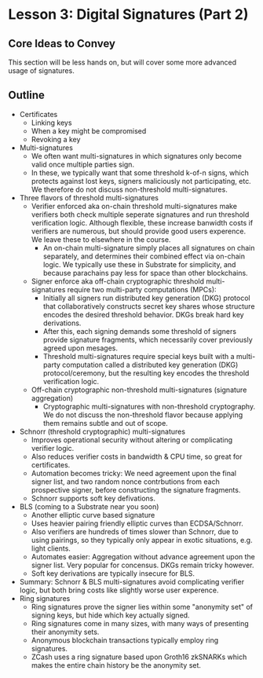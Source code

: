 # Lesson 3: Digital Signatures (Part 2)

## Core Ideas to Convey

This section will be less hands on, but will cover some more advanced usage of signatures.

## Outline

- Certificates
	- Linking keys
	- When a key might be compromised
	- Revoking a key
- Multi-signatures
	- We often want multi-signatures in which signatures only become valid once multiple parties sign.
	- In these, we typically want that some threshold k-of-n signs, which protects against lost keys, signers maliciously not participating, etc.  We therefore do not discuss non-threshold multi-signatures.
- Three flavors of threshold multi-signatures
	- Verifier enforced aka on-chain threshold multi-signatures make verifiers both check multiple seperate signatures and run threshold verification logic. Although flexible, these increase banwidth costs if verifiers are numerous, but should provide good users experence. We leave these to elsewhere in the course.
		- An on-chain multi-signature simply places all signatures on chain separately, and determines their combined effect via on-chain logic. We typically use these in Substrate for simplicity, and because parachains pay less for space than other blockchains.
	- Signer enforce aka off-chain cryptographic threshold multi-signatures require two multi-party computations (MPCs):
		- Initially all signers run distributed key generation (DKG) protocol that collaboratively constructs secret key shares whose structure encodes the desired threshold behavior.  DKGs break hard key derivations.
		- After this, each signing demands some threshold of signers provide signature fragments, which necessarily cover previously agreed upon mesages.
		- Threshold multi-signatures require special keys built with a multi-party computation called a distributed key generation (DKG) protocol/ceremony, but the resulting key encodes the threshold verification logic.
	- Off-chain cryptographic non-threshold multi-signatures (signature aggregation)
		- Cryptographic multi-signatures with non-threshold cryptography. We do not discuss the non-threshold flavor because applying them remains subtle and out of scope.
- Schnorr (threshold cryptographic) multi-signatures
	- Improves operational security without altering or complicating verifier logic.
	- Also reduces verifier costs in bandwidth & CPU time, so great for certificates.
	- Automation becomes tricky: We need agreement upon the final signer list, and two random nonce contrbutions from each prospective signer, before constructing the signature fragments.
	- Schnorr supports soft key defivations.
- BLS (coming to a Substrate near you soon)
	- Another elliptic curve based signature
	- Uses heavier pairing friendly elliptic curves than ECDSA/Schnorr.
	- Also verifiers are hundreds of times slower than Schnorr, due to using pairings, so they typically only appear in exotic situations, e.g. light clients.
	- Automates easier: Aggregation without advance agreement upon the signer list.  Very popular for concensus. DKGs remain tricky however.
	- Soft key derivations are typically insecure for BLS.
- Summary: Schnorr & BLS multi-signatures avoid complicating verifier logic, but both bring costs like slightly worse user experence.
- Ring signatures
	- Ring signatures prove the signer lies within some "anonymity set" of signing keys, but hide which key actually signed.
	- Ring signatures come in many sizes, with many ways of presenting their anonymity sets.
	- Anonymous blockchain transactions typically employ ring signatures.
	- ZCash uses a ring signature based upon Groth16 zkSNARKs which makes the entire chain history be the anonymity set.

<!-- Anonymous credentials is a huge field of cryptographic research, but anonymous credentials built with ring signatures tend to be more compatible with blockchains. -->
